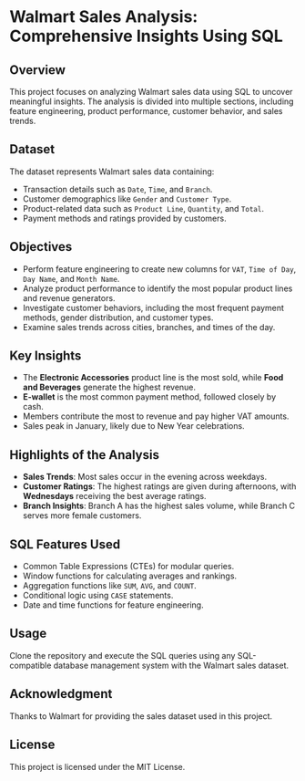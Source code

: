 # Walmart Sales Analysis: Comprehensive Insights Using SQL

## Overview
This project focuses on analyzing Walmart sales data using SQL to uncover meaningful insights. The analysis is divided into multiple sections, including feature engineering, product performance, customer behavior, and sales trends.

## Dataset
The dataset represents Walmart sales data containing:
- Transaction details such as `Date`, `Time`, and `Branch`.
- Customer demographics like `Gender` and `Customer Type`.
- Product-related data such as `Product Line`, `Quantity`, and `Total`.
- Payment methods and ratings provided by customers.

## Objectives
- Perform feature engineering to create new columns for `VAT`, `Time of Day`, `Day Name`, and `Month Name`.
- Analyze product performance to identify the most popular product lines and revenue generators.
- Investigate customer behaviors, including the most frequent payment methods, gender distribution, and customer types.
- Examine sales trends across cities, branches, and times of the day.

## Key Insights
- The **Electronic Accessories** product line is the most sold, while **Food and Beverages** generate the highest revenue.
- **E-wallet** is the most common payment method, followed closely by cash.
- Members contribute the most to revenue and pay higher VAT amounts.
- Sales peak in January, likely due to New Year celebrations.

## Highlights of the Analysis
- **Sales Trends**: Most sales occur in the evening across weekdays.
- **Customer Ratings**: The highest ratings are given during afternoons, with **Wednesdays** receiving the best average ratings.
- **Branch Insights**: Branch A has the highest sales volume, while Branch C serves more female customers.

## SQL Features Used
- Common Table Expressions (CTEs) for modular queries.
- Window functions for calculating averages and rankings.
- Aggregation functions like `SUM`, `AVG`, and `COUNT`.
- Conditional logic using `CASE` statements.
- Date and time functions for feature engineering.

## Usage
Clone the repository and execute the SQL queries using any SQL-compatible database management system with the Walmart sales dataset.

## Acknowledgment
Thanks to Walmart for providing the sales dataset used in this project.

## License
This project is licensed under the MIT License.
